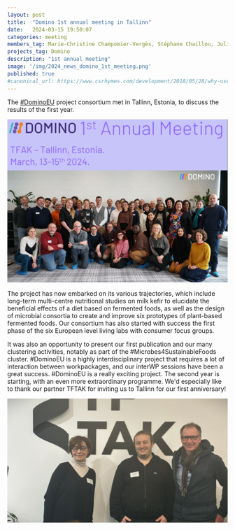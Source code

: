 ```yaml
---
layout: post
title:  "Domino 1st annual meeting in Tallinn"
date:   2024-03-15 19:50:07
categories: meeting
members_tag: Marie-Christine Champomier-Vergès, Stéphane Chaillou, Julien Tap, Alice Lima
projects_tag: Domino
description: "1st annual meeting"
image: '/img/2024_news_domino_1st_meeting.png'
published: true
#canonical_url: https://www.csrhymes.com/development/2018/05/28/why-use-a-static-site-generator.html
---
```




The [#DominoEU](/projects/domino/) project consortium met in Tallinn, Estonia, to discuss the results of the first year. 


![](/img/2024_news_domino_1st_meeting.png)

The project has now embarked on its various trajectories, which include long-term multi-centre nutritional studies on milk kefir to elucidate the beneficial effects of a diet based on fermented foods, as well as the design of microbial consortia to create and improve six prototypes of plant-based fermented foods. Our consortium has also started with success the first phase of the six European level living labs with consumer focus groups. 

It was also an opportunity to present our first publication and our many clustering activities, notably as part of the #Microbes4SustainableFoods cluster.  #DominoEU is a highly interdisciplinary project that requires a lot of interaction between workpackages, and our interWP sessions have been a great success. #DominoEU is a really exciting project. The second year is starting, with an even more extraordinary programme. We'd especially like to thank our partner TFTAK for inviting us to Tallinn for our first anniversary!

![](/img/domino_tftak_chaillou_champomier_verges_tap_tallinn.png)



